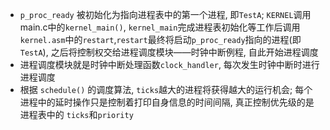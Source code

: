 - `p_proc_ready` 被初始化为指向进程表中的第一个进程, 即`TestA`; `KERNEL`调用main.c中的`kernel_main()`, `kernel_main`完成进程表初始化等工作后调用`kernel.asm`中的`restart`,`restart`最终将启动`p_proc_ready`指向的进程(即`TestA`), 之后将控制权交给进程调度模块——时钟中断例程, 自此开始进程调度
- 进程调度模块就是时钟中断处理函数`clock_handler`, 每次发生时钟中断时进行进程调度
- 根据 `schedule()` 的调度算法, `ticks`越大的进程将获得越大的运行机会; 每个进程中的延时操作只是控制着打印自身信息的时间间隔, 真正控制优先级的是进程表中的 `ticks`和`priority`
